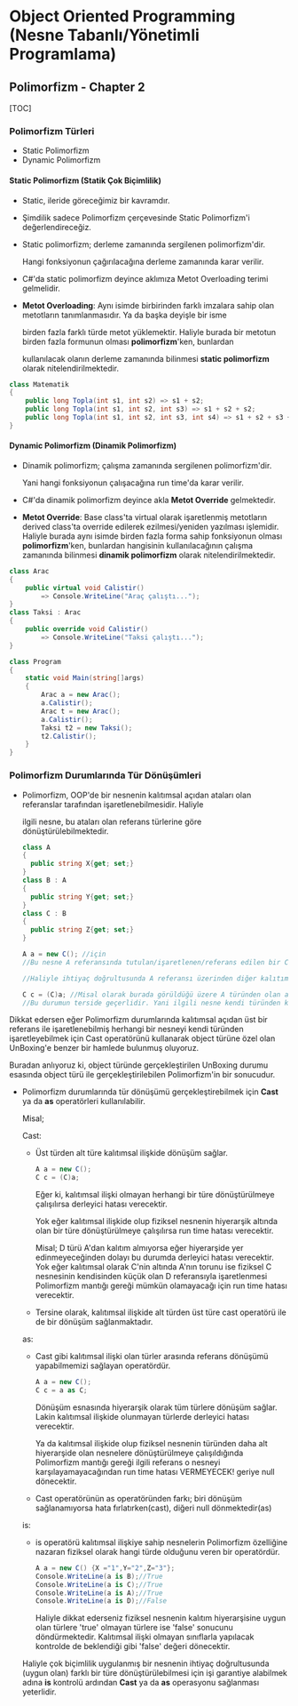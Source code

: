 # Object  Oriented Programming (Nesne Tabanlı/Yönetimli Programlama)

## Polimorfizm - Chapter 2

[TOC]



### Polimorfizm Türleri

* Static Polimorfizm
* Dynamic Polimorfizm



#### Static Polimorfizm (Statik Çok Biçimlilik)

* Static, ileride göreceğimiz bir kavramdır.

* Şimdilik sadece Polimorfizm çerçevesinde Static Polimorfizm'i değerlendireceğiz.

* Static polimorfizm; derleme zamanında sergilenen polimorfizm'dir.

  Hangi fonksiyonun çağırılacağına derleme zamanında karar verilir.

* C#'da static polimorfizm deyince aklımıza Metot Overloading terimi gelmelidir.

* **Metot Overloading**: Aynı isimde birbirinden farklı imzalara sahip olan metotların tanımlanmasıdır. Ya da başka deyişle bir isme

  birden fazla farklı türde metot yüklemektir. Haliyle burada bir metotun birden fazla formunun olması **polimorfizm**'ken, bunlardan

  kullanılacak olanın derleme zamanında bilinmesi **static polimorfizm** olarak nitelendirilmektedir.

```csharp
class Matematik
{
    public long Topla(int s1, int s2) => s1 + s2;
    public long Topla(int s1, int s2, int s3) => s1 + s2 + s2;
    public long Topla(int s1, int s2, int s3, int s4) => s1 + s2 + s3 + s4;
}
```



#### Dynamic Polimorfizm (Dinamik Polimorfizm)

* Dinamik polimorfizm; çalışma zamanında sergilenen polimorfizm'dir.

  Yani hangi fonksiyonun çalışacağına run time'da karar verilir.

* C#'da dinamik polimorfizm deyince akla **Metot Override** gelmektedir.

* **Metot Override**: Base class'ta virtual olarak işaretlenmiş metotların derived class'ta override edilerek ezilmesi/yeniden yazılması işlemidir. Haliyle burada aynı isimde birden fazla forma sahip fonksiyonun olması **polimorfizm**'ken, bunlardan hangisinin kullanılacağının çalışma zamanında bilinmesi **dinamik polimorfizm** olarak nitelendirilmektedir.

```csharp
class Arac
{
    public virtual void Calistir()
        => Console.WriteLine("Araç çalıştı...");
}
class Taksi : Arac
{
    public override void Calistir()
        => Console.WriteLine("Taksi çalıştı...");
}
```

```csharp
class Program
{
    static void Main(string[]args)
    {
        Arac a = new Arac();
        a.Calistir();
        Arac t = new Arac();
        a.Calistir();
        Taksi t2 = new Taksi();
        t2.Calistir();
    }
}
```



### Polimorfizm Durumlarında Tür Dönüşümleri

* Polimorfizm, OOP'de bir nesnenin kalıtımsal açıdan ataları olan referanslar tarafından işaretlenebilmesidir. Haliyle

  ilgili nesne, bu ataları olan referans türlerine göre dönüştürülebilmektedir.

  ```csharp
  class A
  {
  	public string X{get; set;}
  }
  class B : A
  {
  	public string Y{get; set;}
  }
  class C : B
  {
  	public string Z{get; set;}
  }
  
  A a = new C(); //için
  //Bu nesne A referansında tutulan/işaretlenen/referans edilen bir C türünden nesnedir.
  
  //Haliyle ihtiyaç doğrultusunda A referansı üzerinden diğer kalıtımsal ilişkide olduğu referanslara yahut kendi referansına dönüştürülebilmelidir.
  
  C c = (C)a; //Misal olarak burada görüldüğü üzere A türünden olan a referansındaki özünde C türünden olan bu nesne kendi türünden bir referansla işaretlenmiştir. (Dikkat ederseniz bu işlem için Cast operatörü kullanılmaktadır.)
  //Bu durumun terside geçerlidir. Yani ilgili nesne kendi türünden kalıtımsal olarak ataları olan diğer türlere Cast edilebilir.
  ```

Dikkat edersen eğer Polimorfizm durumlarında kalıtımsal açıdan üst bir referans ile işaretlenebilmiş herhangi bir nesneyi kendi türünden işaretleyebilmek için Cast operatörünü kullanarak object türüne özel olan UnBoxing'e benzer bir hamlede bulunmuş oluyoruz.

Buradan anlıyoruz ki, object türünde gerçekleştirilen UnBoxing durumu esasında object türü ile gerçekleştirilebilen Polimorfizm'in bir sonucudur.

* Polimorfizm durumlarında tür dönüşümü gerçekleştirebilmek için **Cast** ya da **as** operatörleri kullanılabilir.

  Misal;

  Cast:

  * Üst türden alt türe kalıtımsal ilişkide dönüşüm sağlar.

    ```csharp
    A a = new C();
    C c = (C)a;
    ```

    Eğer ki, kalıtımsal ilişki olmayan herhangi bir türe dönüştürülmeye çalışılırsa derleyici hatası verecektir.

    Yok eğer kalıtımsal ilişkide olup fiziksel nesnenin hiyerarşik altında olan bir türe dönüştürülmeye çalışılırsa run time hatası verecektir.

    Misal; D türü A'dan kalıtım almıyorsa eğer hiyerarşide yer edinmeyeceğinden dolayı bu durumda derleyici hatası verecektir. Yok eğer
    kalıtımsal olarak C'nin altında A'nın torunu ise fiziksel C nesnesinin kendisinden küçük olan D referansıyla işaretlenmesi Polimorfizm mantığı 
    gereği mümkün olamayacağı için run time hatası verecektir.

  * Tersine olarak, kalıtımsal ilişkide alt türden üst türe cast operatörü ile de bir dönüşüm sağlanmaktadır.

  as:

  * Cast gibi kalıtımsal ilişki olan türler arasında referans dönüşümü yapabilmemizi sağlayan operatördür.

    ```csharp
    A a = new C();
    C c = a as C;
    ```

    Dönüşüm esnasında hiyerarşik olarak tüm türlere dönüşüm sağlar. Lakin kalıtımsal ilişkide olunmayan türlerde derleyici hatası verecektir.

    Ya da kalıtımsal ilişkide olup fiziksel nesnenin türünden daha alt hiyerarşide olan nesnelere dönüştürülmeye çalışıldığında Polimorfizm
    mantığı gereği ilgili referans o nesneyi karşılayamayacağından run time hatası VERMEYECEK! geriye null dönecektir.

  * Cast operatörünün as operatöründen farkı; biri dönüşüm sağlanamıyorsa hata fırlatırken(cast), diğeri null dönmektedir(as)

  is:

  * is operatörü kalıtımsal ilişkiye sahip nesnelerin Polimorfizm özelliğine nazaran fiziksel olarak hangi türde olduğunu veren bir operatördür.

    ```csharp
    A a = new C() {X ="1",Y="2",Z="3"};
    Console.WriteLine(a is B);//True
    Console.WriteLine(a is C);//True
    Console.WriteLine(a is A);//True
    Console.WriteLine(a is D);//False
    ```

    Haliyle dikkat ederseniz fiziksel nesnenin kalıtım hiyerarşisine uygun olan türlere 'true' olmayan türlere ise 'false' sonucunu döndürmektedir.
    Kalıtımsal ilişki olmayan sınıflarla yapılacak kontrolde de beklendiği gibi 'false' değeri dönecektir.

  

  Haliyle çok biçimlilik uygulanmış bir nesnenin ihtiyaç doğrultusunda (uygun olan) farklı bir türe dönüştürülebilmesi için işi garantiye alabilmek adına **is** kontrolü ardından **Cast** ya da **as** operasyonu sağlanması yeterlidir.

